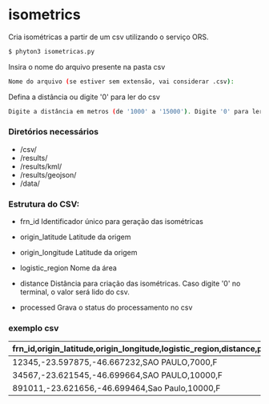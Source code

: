 # isometrics

Cria isométricas a partir de um csv utilizando o serviço ORS.

```sh
$ phyton3 isometricas.py
```

Insira o nome do arquivo presente na pasta csv
```sh
Nome do arquivo (se estiver sem extensão, vai considerar .csv):
```

Defina a distância ou digite '0' para ler do csv
```sh
Digite a distância em metros (de '1000' a '15000'). Digite '0' para ler do arquivo:
```

### Diretórios necessários
- /csv/
- /results/
- /results/kml/
- /results/geojson/
- /data/

### Estrutura do CSV:

- frn_id
Identificador único para geração das isométricas

- origin_latitude
Latitude da origem

- origin_longitude
Latitude da origem

- logistic_region
Nome da área

- distance
Distância para criação das isométricas. Caso digite '0' no terminal, o valor será lido do csv.

- processed
Grava o status do processamento no csv

### exemplo csv

| frn_id,origin_latitude,origin_longitude,logistic_region,distance,processed|
| ------ |
| 12345,-23.597875,-46.667232,SAO PAULO,7000,F |
| 34567,-23.621545,-46.699664,SAO PAULO,10000,F |
| 891011,-23.621656,-46.699464,Sao Paulo,10000,F |

